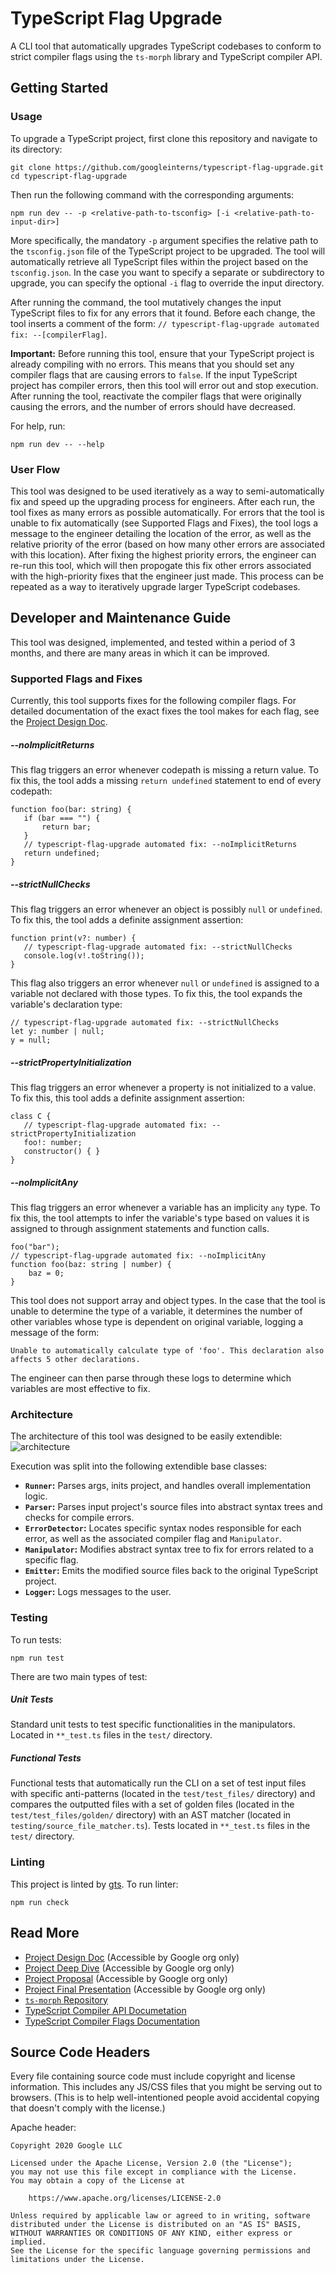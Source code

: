 # TypeScript Flag Upgrade

A CLI tool that automatically upgrades TypeScript codebases to conform to strict compiler flags using the `ts-morph` library and TypeScript compiler API.

## Getting Started

### Usage

To upgrade a TypeScript project, first clone this repository and navigate to its directory:

```
git clone https://github.com/googleinterns/typescript-flag-upgrade.git
cd typescript-flag-upgrade
```

Then run the following command with the corresponding arguments:

```
npm run dev -- -p <relative-path-to-tsconfig> [-i <relative-path-to-input-dir>]
```

More specifically, the mandatory `-p` argument specifies the relative path to the `tsconfig.json` file of the TypeScript project to be upgraded. The tool will automatically retrieve all TypeScript files within the project based on the `tsconfig.json`. In the case you want to specify a separate or subdirectory to upgrade, you can specify the optional `-i` flag to override the input directory.

After running the command, the tool mutatively changes the input TypeScript files to fix for any errors that it found. Before each change, the tool inserts a comment of the form: `// typescript-flag-upgrade automated fix: --[compilerFlag]`.

**Important:** Before running this tool, ensure that your TypeScript project is already compiling with no errors. This means that you should set any compiler flags that are causing errors to `false`. If the input TypeScript project has compiler errors, then this tool will error out and stop execution. After running the tool, reactivate the compiler flags that were originally causing the errors, and the number of errors should have decreased.

For help, run:

```
npm run dev -- --help
```

### User Flow

This tool was designed to be used iteratively as a way to semi-automatically fix and speed up the upgrading process for engineers. After each run, the tool fixes as many errors as possible automatically. For errors that the tool is unable to fix automatically (see Supported Flags and Fixes), the tool logs a message to the engineer detailing the location of the error, as well as the relative priority of the error (based on how many other errors are associated with this location). After fixing the highest priority errors, the engineer can re-run this tool, which will then propogate this fix other errors associated with the high-priority fixes that the engineer just made. This process can be repeated as a way to iteratively upgrade larger TypeScript codebases.

## Developer and Maintenance Guide

This tool was designed, implemented, and tested within a period of 3 months, and there are many areas in which it can be improved.

### Supported Flags and Fixes

Currently, this tool supports fixes for the following compiler flags. For detailed documentation of the exact fixes the tool makes for each flag, see the [Project Design Doc](https://docs.google.com/document/d/1vTxq-TKBYBlSroLHPtLBqOj33sUzoTERjT_ODtIjgI0/edit?usp=sharing).

##### --noImplicitReturns

This flag triggers an error whenever codepath is missing a return value. To fix this, the tool adds a missing `return undefined` statement to end of every codepath:

```
function foo(bar: string) {
   if (bar === "") {
       return bar;
   }
   // typescript-flag-upgrade automated fix: --noImplicitReturns
   return undefined;
}
```

##### --strictNullChecks

This flag triggers an error whenever an object is possibly `null` or `undefined`. To fix this, the tool adds a definite assignment assertion:

```
function print(v?: number) {
   // typescript-flag-upgrade automated fix: --strictNullChecks
   console.log(v!.toString());
}
```

This flag also triggers an error whenever `null` or `undefined` is assigned to a variable not declared with those types. To fix this, the tool expands the variable's declaration type:

```
// typescript-flag-upgrade automated fix: --strictNullChecks
let y: number | null;
y = null;
```

##### --strictPropertyInitialization

This flag triggers an error whenever a property is not initialized to a value. To fix this, this tool adds a definite assignment assertion:

```
class C {
   // typescript-flag-upgrade automated fix: --strictPropertyInitialization
   foo!: number;
   constructor() { }
}
```

##### --noImplicitAny

This flag triggers an error whenever a variable has an implicity `any` type. To fix this, the tool attempts to infer the variable's type based on values it is assigned to through assignment statements and function calls.

```
foo("bar");
// typescript-flag-upgrade automated fix: --noImplicitAny
function foo(baz: string | number) {
    baz = 0;
}
```

This tool does not support array and object types. In the case that the tool is unable to determine the type of a variable, it determines the number of other variables whose type is dependent on original variable, logging a message of the form:

```
Unable to automatically calculate type of 'foo'. This declaration also affects 5 other declarations.
```

The engineer can then parse through these logs to determine which variables are most effective to fix.

### Architecture

The architecture of this tool was designed to be easily extendible:
![architecture](docs/architecture.png)

Execution was split into the following extendible base classes:

- **`Runner`:** Parses args, inits project, and handles overall implementation logic.
- **`Parser`:** Parses input project's source files into abstract syntax trees and checks for compile errors.
- **`ErrorDetector`:** Locates specific syntax nodes responsible for each error, as well as the associated compiler flag and `Manipulator`.
- **`Manipulator`:** Modifies abstract syntax tree to fix for errors related to a specific flag.
- **`Emitter`:** Emits the modified source files back to the original TypeScript project.
- **`Logger`:** Logs messages to the user.

### Testing

To run tests:

```
npm run test
```

There are two main types of test:

##### Unit Tests

Standard unit tests to test specific functionalities in the manipulators. Located in `**_test.ts` files in the `test/` directory.

##### Functional Tests

Functional tests that automatically run the CLI on a set of test input files with specific anti-patterns (located in the `test/test_files/` directory) and compares the outputted files with a set of golden files (located in the `test/test_files/golden/` directory) with an AST matcher (located in `testing/source_file_matcher.ts`). Tests located in `**_test.ts` files in the `test/` directory.

### Linting

This project is linted by [gts](https://github.com/google/gts). To run linter:

```
npm run check
```

## Read More

- [Project Design Doc](https://docs.google.com/document/d/1vTxq-TKBYBlSroLHPtLBqOj33sUzoTERjT_ODtIjgI0/edit?usp=sharing) (Accessible by Google org only)
- [Project Deep Dive](https://docs.google.com/presentation/d/1FXt4BZOYC5X67bVkbNUotMil5rML4UrMelT6hyvjBEs/edit?usp=sharing) (Accessible by Google org only)
- [Project Proposal](https://docs.google.com/document/d/1_KsE1L8EzdCa91ZJR_sJsKev1OevaJG4P3mA9aPVsxA/edit?usp=sharing) (Accessible by Google org only)
- [Project Final Presentation](https://docs.google.com/presentation/d/1n0eg7pTR7eGyJ2cMM6EIxZQYWcJawx7IzCg38PT2YSY/edit?usp=sharing) (Accessible by Google org only)
- [`ts-morph` Repository](https://github.com/dsherret/ts-morph)
- [TypeScript Compiler API Documetation](https://github.com/Microsoft/TypeScript/wiki/Using-the-Compiler-API)
- [TypeScript Compiler Flags Documentation](https://www.typescriptlang.org/docs/handbook/compiler-options.html)

## Source Code Headers

Every file containing source code must include copyright and license
information. This includes any JS/CSS files that you might be serving out to
browsers. (This is to help well-intentioned people avoid accidental copying that
doesn't comply with the license.)

Apache header:

    Copyright 2020 Google LLC

    Licensed under the Apache License, Version 2.0 (the "License");
    you may not use this file except in compliance with the License.
    You may obtain a copy of the License at

        https://www.apache.org/licenses/LICENSE-2.0

    Unless required by applicable law or agreed to in writing, software
    distributed under the License is distributed on an "AS IS" BASIS,
    WITHOUT WARRANTIES OR CONDITIONS OF ANY KIND, either express or implied.
    See the License for the specific language governing permissions and
    limitations under the License.
